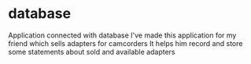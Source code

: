# database
Application connected with database
I've made this application for my friend which sells adapters for camcorders
It helps him record and store some statements about sold and available adapters

